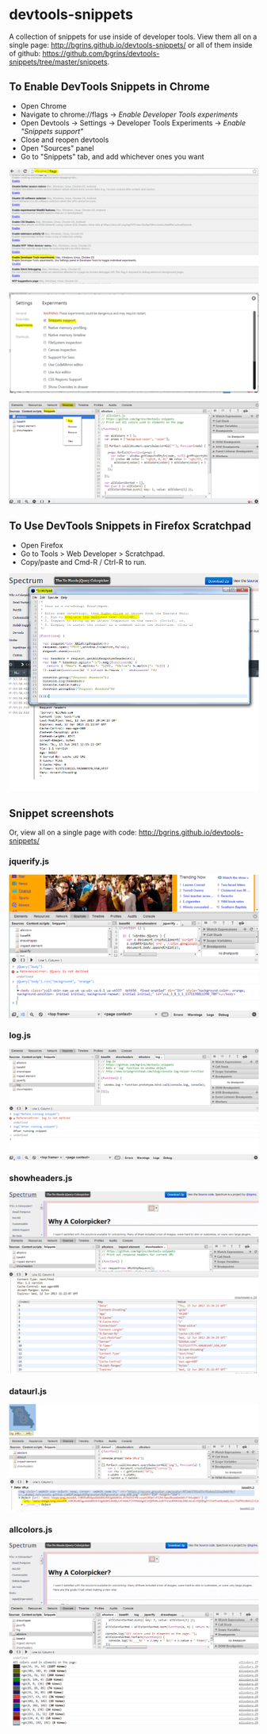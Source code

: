 devtools-snippets
=================

A collection of snippets for use inside of developer tools.  View them all on a single page: http://bgrins.github.io/devtools-snippets/ or all of them inside of github: https://github.com/bgrins/devtools-snippets/tree/master/snippets.

## To Enable DevTools Snippets in Chrome

* Open Chrome
* Navigate to chrome://flags -> *Enable Developer Tools experiments*
* Open Devtools -> Settings -> Developer Tools Experiments -> *Enable "Snippets support"*
* Close and reopen devtools
* Open "Sources" panel
* Go to "Snippets" tab, and add whichever ones you want

![Chrome Flags](screenshots/chrome-flags.png)

![Chrome Enable Snippets](screenshots/chrome-enable-snippets.png)

![Chrome Snippets](screenshots/chrome-snippets.png)

## To Use DevTools Snippets in Firefox Scratchpad

* Open Firefox
* Go to Tools > Web Developer > Scratchpad.
* Copy/paste and Cmd-R / Ctrl-R to run.

![Firefox Scratchpad](screenshots/firefox-scratchpad.png)


## Snippet screenshots

Or, view all on a single page with code: http://bgrins.github.io/devtools-snippets/

### jquerify.js
[![jquerify](screenshots/jquerify.png)](snippets/jquerify.js)

### log.js
[![log](screenshots/log.png)](snippets/log.js)

### showheaders.js
[![showheaders](screenshots/showheaders.png)](snippets/showheaders.js)

### dataurl.js
[![dataurl](screenshots/dataurl.png)](snippets/dataurl.js)

### allcolors.js
[![allcolors](screenshots/allcolors.png)](snippets/allcolors.js)